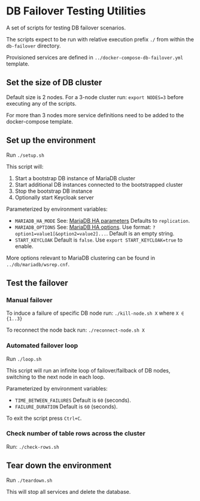 # DB Failover Testing Utilities

A set of scripts for testing DB failover scenarios.

The scripts expect to be run with relative execution prefix `./` from within the `db-failover` directory.

Provisioned services are defined in `../docker-compose-db-failover.yml` template.


## Set the size of DB cluster

Default size is 2 nodes. For a 3-node cluster run: `export NODES=3` before executing any of the scripts.

For more than 3 nodes more service definitions need to be added to the docker-compose template.

## Set up the environment

Run `./setup.sh`

This script will:
1. Start a bootstrap DB instance of MariaDB cluster
2. Start additional DB instances connected to the bootstrapped cluster
3. Stop the bootstrap DB instance
4. Optionally start Keycloak server

Parameterized by environment variables:
- `MARIADB_HA_MODE` See: [MariaDB HA parameters](https://mariadb.com/kb/en/library/failover-and-high-availability-with-mariadb-connector-j/#failover-high-availability-parameters)
   Defaults to `replication`.
- `MARIADB_OPTIONS` See: [MariaDB HA options](https://mariadb.com/kb/en/library/failover-and-high-availability-with-mariadb-connector-j/#failover-high-availability-options).
   Use format: `?option1=value1[&option2=value2]...`. Default is an empty string.
- `START_KEYCLOAK` Default is `false`. Use `export START_KEYCLOAK=true` to enable.

More options relevant to MariaDB clustering can be found in `../db/mariadb/wsrep.cnf`.


## Test the failover

### Manual failover

To induce a failure of specific DB node run: `./kill-node.sh X` where `X ∈ {1..3}`

To reconnect the node back run: `./reconnect-node.sh X`


### Automated failover loop

Run `./loop.sh`

This script will run an infinite loop of failover/failback of DB nodes, switching to the next node in each loop.

Parameterized by environment variables:
- `TIME_BETWEEN_FAILURES` Default is `60` (seconds).
- `FAILURE_DURATION` Default is `60` (seconds).

To exit the script press `Ctrl+C`.


### Check number of table rows across the cluster

Run: `./check-rows.sh`


## Tear down the environment

Run `./teardown.sh`

This will stop all services and delete the database.
